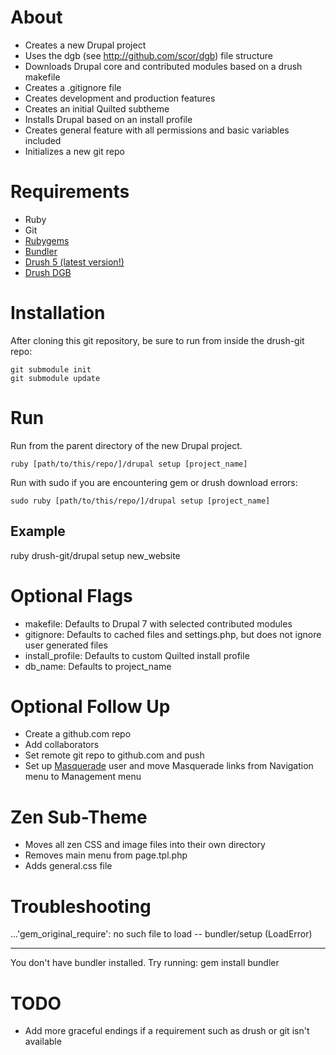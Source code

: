 About
=====

* Creates a new Drupal project 
* Uses the dgb (see http://github.com/scor/dgb) file structure
* Downloads Drupal core and contributed modules based on a drush makefile
* Creates a .gitignore file
* Creates development and production features
* Creates an initial Quilted subtheme
* Installs Drupal based on an install profile
* Creates general feature with all permissions and basic variables included
* Initializes a new git repo

Requirements
===========

* Ruby
* Git
* [Rubygems](http://rubygems.org/pages/download)
* [Bundler](http://gembundler.com/)
* [Drush 5 (latest version!)](http://drupal.org/project/drush)
* [Drush DGB](github.com/scor/dgb)


Installation
============

After cloning this git repository, be sure to run from inside the drush-git repo:

    git submodule init
    git submodule update

Run
====

Run from the parent directory of the new Drupal project.

    ruby [path/to/this/repo/]/drupal setup [project_name]
    
Run with sudo if you are encountering gem or drush download errors:

    sudo ruby [path/to/this/repo/]/drupal setup [project_name]

Example
-------

  ruby drush-git/drupal setup new_website
  

Optional Flags
==============

* makefile: Defaults to Drupal 7 with selected contributed modules
* gitignore: Defaults to cached files and settings.php, but does not ignore user generated files
* install_profile: Defaults to custom Quilted install profile
* db_name: Defaults to project_name


Optional Follow Up
=================

* Create a github.com repo
* Add collaborators
* Set remote git repo to github.com and push
* Set up [Masquerade](http://drupal.org/project/masquerade) user and move Masquerade links from Navigation menu to Management menu


Zen Sub-Theme
=================

* Moves all zen CSS and image files into their own directory
* Removes main menu from page.tpl.php
* Adds general.css file


Troubleshooting
=================

...'gem_original_require': no such file to load -- bundler/setup (LoadError)
____________________________________________________

You don't have bundler installed. Try running:
    gem install bundler


TODO
=================

* Add more graceful endings if a requirement such as drush or git isn't available
